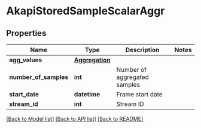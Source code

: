 # AkapiStoredSampleScalarAggr

## Properties
Name | Type | Description | Notes
------------ | ------------- | ------------- | -------------
**agg_values** | [**Aggregation**](Aggregation.md) |  | 
**number_of_samples** | **int** | Number of aggregated samples | 
**start_date** | **datetime** | Frame start date | 
**stream_id** | **int** | Stream ID | 

[[Back to Model list]](../README.md#documentation-for-models) [[Back to API list]](../README.md#documentation-for-api-endpoints) [[Back to README]](../README.md)

